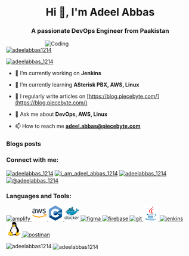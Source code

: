 <h1 align="center">Hi 👋, I'm Adeel Abbas</h1>
<h3 align="center">A passionate DevOps Engineer from Paakistan</h3>
<img align="right" alt="Coding" width="400" src="https://cdn.dribbble.com/users/116207..."


<p align="left"> <a href="https://github.com/ryo-ma/github-profile-trophy"><img src="https://github-profile-trophy.vercel.app/?username=adeelabbas1214" alt="adeelabbas1214" /></a> </p>

<p align="left"> <a href="https://twitter.com/adeelabbas_1214" target="blank"><img src="https://img.shields.io/twitter/follow/adeelabbas_1214?logo=twitter&style=for-the-badge" alt="adeelabbas_1214" /></a> </p>

- 🔭 I’m currently working on **Jenkins**

- 🌱 I’m currently learning **ASterisk PBX, AWS, Linux**

- 📝 I regularly write articles on [https://blog.piecebyte.com/](https://blog.piecebyte.com/)

- 💬 Ask me about **DevOps, AWS, Linux**

- 📫 How to reach me **adeel.abbas@piecebyte.com**

### Blogs posts
<!-- BLOG-POST-LIST:START -->
<!-- BLOG-POST-LIST:END -->

<h3 align="left">Connect with me:</h3>
<p align="left">
<a href="https://twitter.com/adeelabbas_1214" target="blank"><img align="center" src="https://raw.githubusercontent.com/rahuldkjain/github-profile-readme-generator/master/src/images/icons/Social/twitter.svg" alt="adeelabbas_1214" height="30" width="40" /></a>
<a href="https://fb.com/i_am_adeel_abbas_1214" target="blank"><img align="center" src="https://raw.githubusercontent.com/rahuldkjain/github-profile-readme-generator/master/src/images/icons/Social/facebook.svg" alt="i_am_adeel_abbas_1214" height="30" width="40" /></a>
<a href="https://instagram.com/adeelabbas_1214" target="blank"><img align="center" src="https://raw.githubusercontent.com/rahuldkjain/github-profile-readme-generator/master/src/images/icons/Social/instagram.svg" alt="adeelabbas_1214" height="30" width="40" /></a>
<a href="https://medium.com/@adeelabbas_1214" target="blank"><img align="center" src="https://raw.githubusercontent.com/rahuldkjain/github-profile-readme-generator/master/src/images/icons/Social/medium.svg" alt="@adeelabbas_1214" height="30" width="40" /></a>
</p>

<h3 align="left">Languages and Tools:</h3>
<p align="left"> <a href="https://aws.amazon.com/amplify/" target="_blank" rel="noreferrer"> <img src="https://docs.amplify.aws/assets/logo-dark.svg" alt="amplify" width="40" height="40"/> </a> <a href="https://aws.amazon.com" target="_blank" rel="noreferrer"> <img src="https://raw.githubusercontent.com/devicons/devicon/master/icons/amazonwebservices/amazonwebservices-original-wordmark.svg" alt="aws" width="40" height="40"/> </a> <a href="https://www.w3schools.com/cpp/" target="_blank" rel="noreferrer"> <img src="https://raw.githubusercontent.com/devicons/devicon/master/icons/cplusplus/cplusplus-original.svg" alt="cplusplus" width="40" height="40"/> </a> <a href="https://www.docker.com/" target="_blank" rel="noreferrer"> <img src="https://raw.githubusercontent.com/devicons/devicon/master/icons/docker/docker-original-wordmark.svg" alt="docker" width="40" height="40"/> </a> <a href="https://www.figma.com/" target="_blank" rel="noreferrer"> <img src="https://www.vectorlogo.zone/logos/figma/figma-icon.svg" alt="figma" width="40" height="40"/> </a> <a href="https://firebase.google.com/" target="_blank" rel="noreferrer"> <img src="https://www.vectorlogo.zone/logos/firebase/firebase-icon.svg" alt="firebase" width="40" height="40"/> </a> <a href="https://git-scm.com/" target="_blank" rel="noreferrer"> <img src="https://www.vectorlogo.zone/logos/git-scm/git-scm-icon.svg" alt="git" width="40" height="40"/> </a> <a href="https://www.java.com" target="_blank" rel="noreferrer"> <img src="https://raw.githubusercontent.com/devicons/devicon/master/icons/java/java-original.svg" alt="java" width="40" height="40"/> </a> <a href="https://www.jenkins.io" target="_blank" rel="noreferrer"> <img src="https://www.vectorlogo.zone/logos/jenkins/jenkins-icon.svg" alt="jenkins" width="40" height="40"/> </a> <a href="https://www.linux.org/" target="_blank" rel="noreferrer"> <img src="https://raw.githubusercontent.com/devicons/devicon/master/icons/linux/linux-original.svg" alt="linux" width="40" height="40"/> </a> <a href="https://postman.com" target="_blank" rel="noreferrer"> <img src="https://www.vectorlogo.zone/logos/getpostman/getpostman-icon.svg" alt="postman" width="40" height="40"/> </a> </p>

<p><img align="left" src="https://github-readme-stats.vercel.app/api/top-langs?username=adeelabbas1214&show_icons=true&locale=en&layout=compact" alt="adeelabbas1214" /></p>

<p>&nbsp;<img align="center" src="https://github-readme-stats.vercel.app/api?username=adeelabbas1214&show_icons=true&locale=en" alt="adeelabbas1214" /></p>
